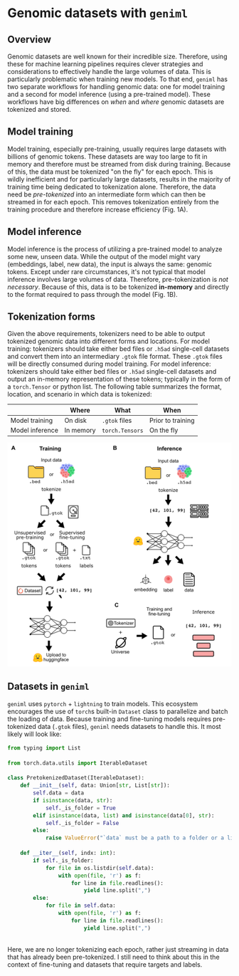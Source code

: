 # Genomic datasets with `geniml`

## Overview
Genomic datasets are well known for their incredible size. Therefore, using these for machine learning pipelines requires clever strategies and considerations to effectively handle the large volumes of data. This is particularly problematic when training new models. To that end, `geniml` has two separate workflows for handling genomic data: one for model training and a second for model inference (using a pre-trained model). These workflows have big differences on *when* and *where* genomic datasets are tokenized and stored.

## Model training
Model training, especially pre-training, usually requires large datasets with billions of genomic tokens. These datasets are way too large to fit in memory and therefore must be streamed from disk during training. Because of this, the data must be tokenized "on the fly" for each epoch. This is wildly inefficient and for particularly large datasets, results in the majority of training time being dedicated to tokenization alone. Therefore, the data need be *pre-tokenized* into an intermediate form which can then be streamed in for each epoch. This removes tokenization entirely from the training procedure and therefore increase efficiency (Fig. 1A).

##  Model inference
Model inference is the process of utilizing a pre-trained model to analyze some new, unseen data. While the output of the model might vary (embeddings, label, new data), the input is always the same: genomic tokens. Except under rare circumstances, it's not typical that model inference involves large volumes of data. Therefore, pre-tokenization is *not necessary*. Because of this, data is to be tokenized **in-memory** and directly to the format required to pass through the model (Fig. 1B).

## Tokenization forms
Given the above requirements, tokenizers need to be able to output tokenized genomic data into different forms and locations. For model training: tokenizers should take either bed files or `.h5ad` single-cell datasets and convert them into an intermediary `.gtok` file format. These `.gtok` files will be directly consumed during model training. For model inference: tokenizers should take either bed files or `.h5ad` single-cell datasets and output an in-memory representation of these tokens; typically in the form of a `torch.Tensor` or python list. The following table summarizes the format, location, and scenario in which data is tokenized:

<div align="center">
	
|                 | Where  | What        | When              |
| --------------- | --------- | ------------- | ----------------- |
| Model training  | On disk   | `.gtok` files | Prior to training |
| Model inference | In memory | `torch.Tensors`              | On the fly                  |

</div>

<div align="center">
<img width="700" src="./img/geniml_tokenization_strategy.png" alt="Tokenization strategies for model training and inference" />
</div>

## Datasets in `geniml`
`geniml` uses `pytorch` + `lightning` to train models. This ecosystem encourages the use of `torch`s built-in `Dataset` class to parallelize and batch the loading of data. Because training and fine-tuning models requires pre-tokenized data (`.gtok` files), `geniml` needs datasets to handle this. It most likely will look like:
```python
from typing import List

from torch.data.utils import IterableDataset

class PretokenizedDataset(IterableDataset):
	def __init__(self, data: Union[str, List[str]):
		self.data = data
		if isinstance(data, str):
			self._is_folder = True
		elif isinstance(data, list) and isinstance(data[0], str):
			self._is_folder = False
		else:
			raise ValueError("`data` must be a path to a folder or a list of `.gtok` files")

	def __iter__(self, indx: int):
		if self._is_folder:
			for file in os.listdir(self.data):
				with open(file, 'r') as f:
					for line in file.readlines():
						yield line.split(",")
		else:
			for file in self.data:
				with open(file, 'r') as f:
					for line in file.readlines():
						yield line.split(",")
		
```
Here, we are no longer tokenizing each epoch, rather just streaming in data that has already been pre-tokenized. I still need to think about this in the context of fine-tuning and datasets that require targets and labels.
